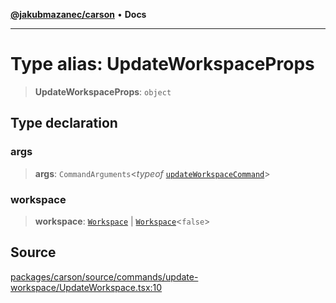 [**@jakubmazanec/carson**](../README.md) • **Docs**

---

# Type alias: UpdateWorkspaceProps

> **UpdateWorkspaceProps**: `object`

## Type declaration

### args

> **args**: `CommandArguments`\<_typeof_
> [`updateWorkspaceCommand`](../variables/updateWorkspaceCommand.md)\>

### workspace

> **workspace**: [`Workspace`](../classes/Workspace.md) \|
> [`Workspace`](../classes/Workspace.md)\<`false`\>

## Source

[packages/carson/source/commands/update-workspace/UpdateWorkspace.tsx:10](https://github.com/jakubmazanec/js-tools/blob/4653f1571319b3537b5a901a19e171562b7727e5/packages/carson/source/commands/update-workspace/UpdateWorkspace.tsx#L10)
